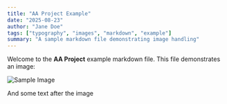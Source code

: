 ```yaml
---
title: "AA Project Example"
date: "2025-08-23"
author: "Jane Doe"
tags: ["typography", "images", "markdown", "example"]
summary: "A sample markdown file demonstrating image handling"
---
```


Welcome to the **AA Project** example markdown file. This file demonstrates an image:

![Sample Image](images/frederik-rosar-jLQPbHrz9eI-unsplash.jpg)

And some text after the image
